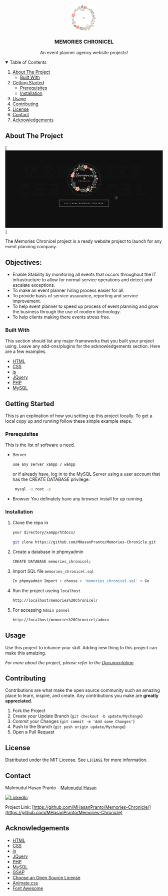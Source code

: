 <!--
*** Hi I'm Mahmudul Hasan Pranto
*** Thanks for checking out this Project. If you have a suggestion
*** that would make this better, please fork the repo and create a pull request
*** Thanks again! :D
-->



<br />
<p align="center">
  <a href="https://github.com/MHasanPranto/test">
    <img src="./logo.png" alt="Logo" width="80" height="80">
  </a>

  <h3 align="center">MEMORIES CHRONICEL</h3>

  <p align="center">
    An event planner agency website projects!
  </p>
</p>

<details open="open">
  <summary>Table of Contents</summary>
  <ol>
    <li>
      <a href="#about-the-project">About The Project</a>
      <ul>
        <li><a href="#built-with">Built With</a></li>
      </ul>
    </li>
    <li>
      <a href="#getting-started">Getting Started</a>
      <ul>
        <li><a href="#prerequisites">Prerequisites</a></li>
        <li><a href="#installation">Installation</a></li>
      </ul>
    </li>
    <li><a href="#usage">Usage</a></li>   
    <li><a href="#contributing">Contributing</a></li>
    <li><a href="#license">License</a></li>
    <li><a href="#contact">Contact</a></li>
    <li><a href="#acknowledgements">Acknowledgements</a></li>
  </ol>
</details>


## About The Project

[![website-screenshot]]

The Memories Chronicel project is a ready website project to launch for any event planning company.
## Objectives:

 * Enable Stability by monitoring all events that occurs throughout the IT infrastructure to allow for normal service operations and detect and escalate exceptions.
 * To make an event planner hiring process easier for all.
 * To provide basis of service assurance, reporting and service improvement.
 * To help event planner to speed up process of event planning and grow the business through the use of modern technology.
 * To help clients making there events stress free.


### Built With

This section should list any major frameworks that you built your project using. Leave any add-ons/plugins for the acknowledgements section. Here are a few examples.
* [HTML](https://www.w3schools.com/html/)
* [CSS](https://www.w3schools.com/css/)
* [js](https://www.w3schools.com/js/)
* [JQuery](https://jquery.com)
* [PHP](https://www.w3schools.com/php/)
* [MySQL](https://mysqltutorial.org)


## Getting Started

This is an explination of how you setting up this project locally.
To get a local copy up and running follow these simple example steps.

### Prerequisites

This is the list of software u need.
* Server
  ```sh
  use any server xampp / wampp
  ```
  or if already have, log in to the MySQL Server using a user account that has the CREATE DATABASE privilege:
  ```sh
   mysql -u root -p
   ```
* Browser
  You definately have any browser install for up running.

### Installation

1. Clone the repo in
   ```sh
   your directory/xampp/htdocs/
   ```
   ```sh
   git clone https://github.com/MHasanPranto/Memories-Chronicle.git
   ```
2. Create a database in phpmyadmin
   ```sh
   CREATE DATABASE memories_chronicel;
   ```
3. Import SQL file `memories_chronicel.sql`
   ```sh
   In phpmyadmin Import > choose > 'memories_chronicel.sql' > Go
   ```
4. Run the project useing `localhost`
   ```sh
   http://localhost/memories%20Chronicel/
   ```
5. For accessing `Admin pannel`
   ```sh
   http://localhost/memories%20Chronicel/admin
   ```

## Usage

Use this project to inhance your skill. Adding new thing to this project can make this amaizing.

_For more about the project, please refer to the [Documentation](projectreport.pdf)_


## Contributing

Contributions are what make the open source community such an amazing place to learn, inspire, and create. Any contributions you make are **greatly appreciated**.

1. Fork the Project
2. Create your Update Branch (`git checkout -b update/Mychange`)
3. Commit your Changes (`git commit -m 'Add some Changes'`)
4. Push to the Branch (`git push origin update/Mychange`)
5. Open a Pull Request


## License

Distributed under the MIT License. See `LICENSE` for more information.

## Contact

Mahmudul Hasan Pranto - [Mahmudul Hasan](https://www.linkedin.com/in/mahmudul-hasan-47124b172/) 

[![LinkedIn][linkedin-shield]][linkedin-url]

Project Link: [https://github.com/MHasanPranto/Memories-Chronicle/](https://github.com/MHasanPranto/Memories-Chronicle)




## Acknowledgements
* [HTML](https://www.w3schools.com/html/)
* [CSS](https://www.w3schools.com/css/)
* [js](https://www.w3schools.com/js/)
* [JQuery](https://jquery.com)
* [PHP](https://www.w3schools.com/php/)
* [MySQL](https://mysqltutorial.org)
* [GSAP](https://greensock.com/gsap/)
* [Choose an Open Source License](https://choosealicense.com)
* [Animate.css](https://daneden.github.io/animate.css)
* [Font Awesome](https://fontawesome.com)



[linkedin-shield]: https://img.shields.io/badge/-LinkedIn-black.svg?style=for-the-badge&logo=linkedin&colorB=555
[linkedin-url]: https://www.linkedin.com/in/mahmudul-hasan-47124b172/
[website-screenshot]: 1.png
